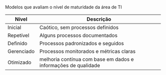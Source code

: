 Modelos que avaliam o nível de maturidade da área de TI

| Nível      | Descrição                                                      |
| ---------- | -------------------------------------------------------------- |
| Inicial    | Caótico, sem processos definidos                               |
| Repetível  | Alguns processos documentados                                  |
| Definido   | Processos padronizados e seguidos                              |
| Gerenciado | Processos monitorados e métricas claras                        |
| Otimizado  | melhoria contínua com base em dados e informações de qualidade |